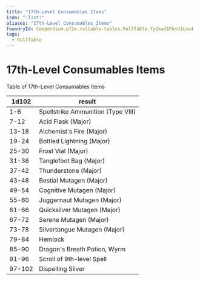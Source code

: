 ```yaml
---
title: "17th-Level Consumables Items"
icon: ":list:"
aliases: "17th-Level Consumables Items"
foundryId: Compendium.pf2e.rollable-tables.RollTable.YyQkwd1PksU1Lno4
tags:
  - RollTable
---
```


# 17th-Level Consumables Items
Table of 17th-Level Consumables Items

| 1d102 | result |
|------|--------|
| 1-6 | Spellstrike Ammunition (Type VIII) |
| 7-12 | Acid Flask (Major) |
| 13-18 | Alchemist's Fire (Major) |
| 19-24 | Bottled Lightning (Major) |
| 25-30 | Frost Vial (Major) |
| 31-36 | Tanglefoot Bag (Major) |
| 37-42 | Thunderstone (Major) |
| 43-48 | Bestial Mutagen (Major) |
| 49-54 | Cognitive Mutagen (Major) |
| 55-60 | Juggernaut Mutagen (Major) |
| 61-66 | Quicksilver Mutagen (Major) |
| 67-72 | Serene Mutagen (Major) |
| 73-78 | Silvertongue Mutagen (Major) |
| 79-84 | Hemlock |
| 85-90 | Dragon's Breath Potion, Wyrm |
| 91-96 | Scroll of 9th-level Spell |
| 97-102 | Dispelling Sliver |
